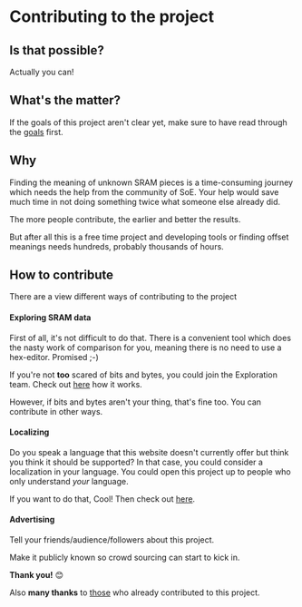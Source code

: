 ﻿# Contributing to the project

## Is that possible?
Actually you can!

## What's the matter?
If the goals of this project aren't clear yet, make sure to have read through the <a href=goals>goals</a> first.

## Why
Finding the meaning of unknown SRAM pieces is a time-consuming journey which needs the help from the community of SoE.
Your help would save much time in not doing something twice what someone else already did.

The more people contribute, the earlier and better the results.

But after all this is a free time project and developing tools or finding offset meanings needs hundreds, probably thousands of hours.

## How to contribute
There are a view different ways of contributing to the project

#### Exploring SRAM data
First of all, it's not difficult to do that. There is a convenient tool which does the nasty work of comparison for you, meaning there is no need to use a hex-editor. Promised ;-)

If you're not **too** scared of bits and bytes, you could join the Exploration team. Check out <a href=explore>here</a> how it works.

However, if bits and bytes aren't your thing, that's fine too. You can contribute in other ways.

#### Localizing
Do you speak a language that this website doesn't currently offer but think you think it should be supported? 
In that case, you could consider a localization in your language. You could open this project up to people who only understand *your* language.

If you want to do that, Cool! Then check out <a href=localize>here</a>.

#### Advertising
Tell your friends/audience/followers about this project. 

Make it publicly known so crowd sourcing can start to kick in.

**Thank you!** 😊

Also **many thanks** to <a href=contributors>those</a> who already contributed to this project.
